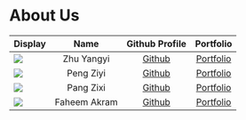 # About Us

Display                                             |     Name     |        Github Profile         |              Portfolio               |
-----------------------------------------------------|:------------:|:-----------------------------:|:------------------------------------:|
![](https://via.placeholder.com/100.png?text=Photo) |  Zhu Yangyi  | [Github](https://github.com/yangyi-zhu/) | [Portfolio](team/yangyi-zhu.md) |
![](https://via.placeholder.com/100.png?text=Photo) |  Peng Ziyi   | [Github](https://github.com/lukapeng77) |   [Portfolio](team/lukapeng77.md)    |
![](https://via.placeholder.com/100.png?text=Photo) |  Pang Zixi   | [Github](https://github.com/halfentise) |  [Portfolio](team/halfentise.md)   |
![](https://via.placeholder.com/100.png?text=Photo) | Faheem Akram | [Github](https://github.com/) |  [Portfolio](docs/team/johndoe.md)   |

